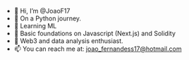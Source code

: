 - 👋 Hi, I’m @JoaoF17
- 👀 On a Python journey.
- 🤖 Learning ML
- 🌱 Basic foundations on Javascript (Next.js) and Solidity
- 💞️ Web3 and data analysis enthusiast.
- 📫 You can reach me at: joao_fernandess17@hotmail.com

<!---
JoaoF17/JoaoF17 is a ✨ special ✨ repository because its `README.md` (this file) appears on your GitHub profile.
You can click the Preview link to take a look at your changes.
--->
